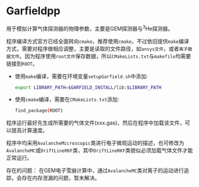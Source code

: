 # Garfieldpp
用于模拟计算气体探测器的物理参数，主要是GEM探测器与<sup>3</sup>He探测器。

程序编译方式官方已经全面转向`cmake`，推荐使用`cmake`，不过依旧提供`make`编译方式，需要对程序做相应调整，主要是读取的文件路径，如`ansys文件`，或者`离子数据文件`。因为程序使用`root文件`保存数据，所以`CMakeLists.txt`与`makefile`均需要链接到`ROOT`。
- 使用`make`编译，需要在环境变量`setupGarfield.sh`中添加:
    ```bash
    export LIBRARY_PATH=$GARFIELD_INSTALL/lib:$LIBRARY_PATH
    ```
- 使用`cmake`编译，需要在`CMakeLists.txt`添加:
    ```bash
    find_package(ROOT)
    ```

程序运行最好先生成所需要的气体文件(xxx.gas)，然后在程序中加载该文件，可以提高计算速度。

程序中均采用`AvalancheMicroscopic`类进行电子微观运动的描述，也可修改为`AvalancheMC`或`DriftLineRKF`类，其中`DriftLineRKF`类貌似必须加载气体文件才能正常运行。

存在的问题：
在GEM电子雪崩计算中，通过`AvalancheMC`类对离子的运动进行追踪，会存在内存泄漏的问题，暂未解决。